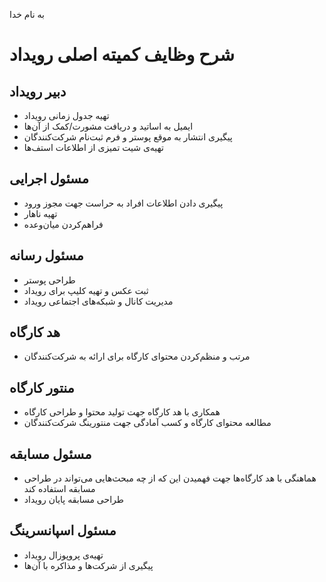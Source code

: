 به نام خدا
# شرح وظایف کمیته اصلی رویداد

## دبیر رویداد
- تهیه جدول زمانی رویداد
- ایمیل به اساتید و دریافت مشورت/کمک از آن‌ها
- پیگیری انتشار به موقع پوستر و فرم ثبت‌نام شرکت‌کنندگان
- تهیه‌‌ی شیت تمیزی از اطلاعات استف‌ها 


## مسئول اجرایی
- پیگیری دادن اطلاعات افراد به حراست جهت مجوز ورود
- تهیه ناهار
- فراهم‌کردن میان‌وعده


## مسئول رسانه
- طراحی پوستر
- ثبت عکس و تهیه کلیپ برای رویداد
- مدیریت کانال و شبکه‌های اجتماعی رویداد


## هد کارگاه
- مرتب و منظم‌کردن محتوای کارگاه برای ارائه به شرکت‌کنندگان


## منتور کارگاه
- همکاری با هد کارگاه جهت تولید محتوا و طراحی کارگاه
- مطالعه محتوای کارگاه و کسب آمادگی جهت منتورینگ شرکت‌کنندگان


## مسئول مسابقه
- هماهنگی با هد کارگاه‌ها جهت فهمیدن این که از چه مبحث‌هایی می‌تواند در طراحی مسابقه استفاده کند
- طراحی مسابقه پایان رویداد


## مسئول اسپانسرینگ
- تهیه‌ی پروپوزال رویداد
- پیگیری از شرکت‌ها و مذاکره با آن‌ها
